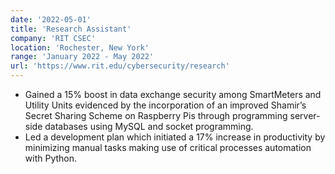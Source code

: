 ```yaml
---
date: '2022-05-01'
title: 'Research Assistant'
company: 'RIT CSEC'
location: 'Rochester, New York'
range: 'January 2022 - May 2022'
url: 'https://www.rit.edu/cybersecurity/research'
---
```


- Gained a 15% boost in data exchange security among SmartMeters and Utility Units evidenced by the incorporation of an improved Shamir’s Secret Sharing Scheme on Raspberry Pis through programming server-side databases using MySQL and socket programming.
- Led a development plan which initiated a 17% increase in productivity by minimizing manual tasks making use of critical processes automation with Python.
